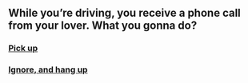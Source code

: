 ## While you’re driving, you receive a phone call from your lover. What you gonna do?  

### [Pick up](lambo-police-situation.md)  
### [Ignore, and hang up](brokeup-situation.md)